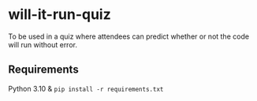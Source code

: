 # will-it-run-quiz

To be used in a quiz where attendees can predict whether or not the code will run without error.

## Requirements

Python 3.10 & `pip install -r requirements.txt`